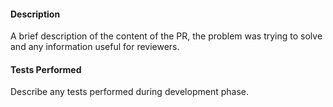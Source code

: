 #### Description
A brief description of the content of the PR, the problem was trying to solve and any information useful for reviewers.

#### Tests Performed
Describe any tests performed during development phase.
